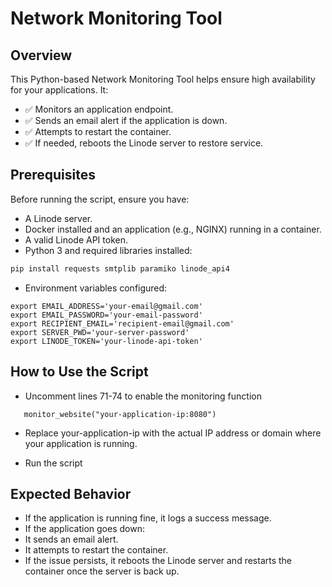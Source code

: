 # Network Monitoring Tool

## Overview

This Python-based Network Monitoring Tool helps ensure high availability for your applications. It:
- ✅ Monitors an application endpoint.
- ✅ Sends an email alert if the application is down.
- ✅ Attempts to restart the container.
- ✅ If needed, reboots the Linode server to restore service.

## Prerequisites

Before running the script, ensure you have:

- A Linode server.
- Docker installed and an application (e.g., NGINX) running in a container.
- A valid Linode API token.
- Python 3 and required libraries installed:

```bash
pip install requests smtplib paramiko linode_api4
```
- Environment variables configured:
```angular2html
export EMAIL_ADDRESS='your-email@gmail.com'
export EMAIL_PASSWORD='your-email-password'
export RECIPIENT_EMAIL='recipient-email@gmail.com'
export SERVER_PWD='your-server-password'
export LINODE_TOKEN='your-linode-api-token'
```
## How to Use the Script
- Uncomment lines 71-74 to enable the monitoring function
```angular2html
   monitor_website("your-application-ip:8080")
```
- Replace your-application-ip with the actual IP address or domain where your application is running.

- Run the script

## Expected Behavior
- If the application is running fine, it logs a success message.
- If the application goes down:
- It sends an email alert.
- It attempts to restart the container.
- If the issue persists, it reboots the Linode server and restarts the container once the server is back up.